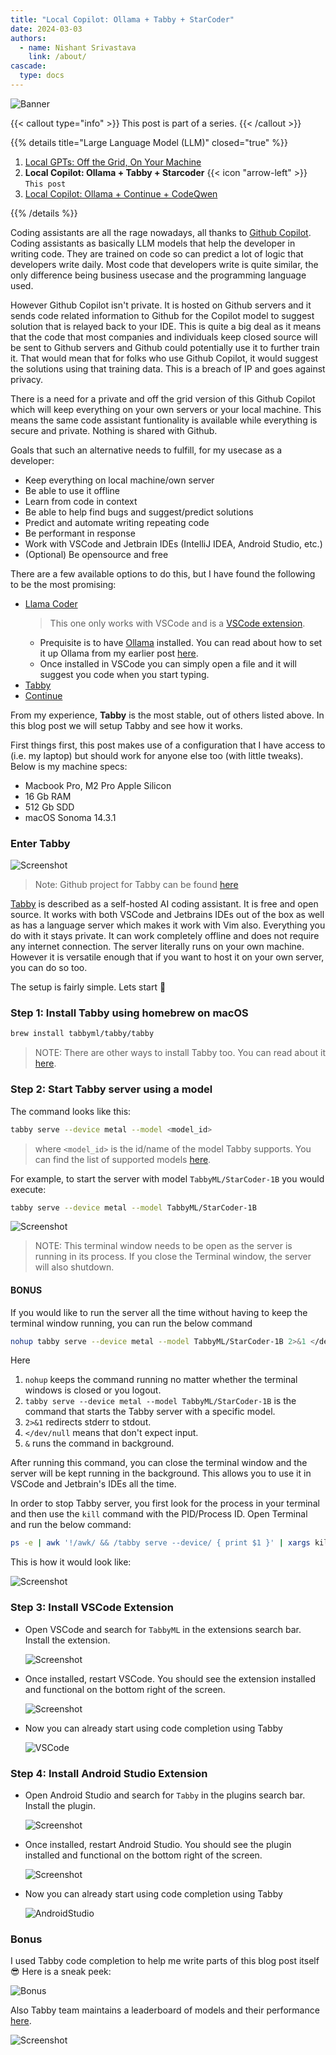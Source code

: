 ```yaml
---
title: "Local Copilot: Ollama + Tabby + StarCoder"
date: 2024-03-03
authors:
  - name: Nishant Srivastava
    link: /about/
cascade:
  type: docs
---
```


![Banner](img/local-copilot-your-own-off-the-grid-and-local-code-assistant/banner.png)

<!--more-->

{{< callout type="info" >}}
This post is part of a series.
{{< /callout >}}

{{% details title="Large Language Model (LLM)" closed="true" %}}

1. [Local GPTs: Off the Grid, On Your Machine](/posts/llm/local-gpts-off-the-grid-on-your-machine/)
2. **Local Copilot: Ollama + Tabby + Starcoder** {{< icon "arrow-left" >}} `This post`
3. [Local Copilot: Ollama + Continue + CodeQwen](/posts/llm/local-copilot-ollama-continue-codeqwen/)

{{% /details %}}

Coding assistants are all the rage nowadays, all thanks to [Github Copilot](https://github.com/features/copilot). Coding assistants as basically LLM models that help the developer in writing code. They are trained on code so can predict a lot of logic that developers write daily. Most code that developers write is quite similar, the only difference being business usecase and the programming language used.

However Github Copilot isn't private. It is hosted on Github servers and it sends code related information to Github for the Copilot model to suggest solution that is relayed back to your IDE. This is quite a big deal as it means that the code that most companies and individuals keep closed source will be sent to Github servers and Github could potentially use it to further train it. That would mean that for folks who use Github Copilot, it would suggest the solutions using that training data. This is a breach of IP and goes against privacy.

There is a need for a private and off the grid version of this Github Copilot which will keep everything on your own servers or your local machine. This means the same code assistant funtionality is available while everything is secure and private. Nothing is shared with Github.

Goals that such an alternative needs to fulfill, for my usecase as a developer:

- Keep everything on local machine/own server
- Be able to use it offline
- Learn from code in context
- Be able to help find bugs and suggest/predict solutions
- Predict and automate writing repeating code
- Be performant in response
- Work with VSCode and Jetbrain IDEs (IntelliJ IDEA, Android Studio, etc.)
- (Optional) Be opensource and free

There are a few available options to do this, but I have found the following to be the most promising:

- [Llama Coder](https://github.com/ex3ndr/llama-coder?tab=readme-ov-file#llama-coder)
  > This one only works with VSCode and is a [VSCode extension](https://marketplace.visualstudio.com/items?itemName=ex3ndr.llama-coder).
  - Prequisite is to have [Ollama](https://ollama.com/) installed. You can read about how to set it up Ollama from my earlier post [here](/posts/local-gpts-off-the-grid-on-your-machine/#oh-lama--setup-ollamahttpsollamaai).
  - Once installed in VSCode you can simply open a file and it will suggest you code when you start typing.
- [Tabby](https://tabby.tabbyml.com/)
- [Continue](https://continue.dev/)

From my experience, **Tabby** is the most stable, out of others listed above. In this blog post we will setup Tabby and see how it works.

First things first, this post makes use of a configuration that I have access to (i.e. my laptop) but should work for anyone else too (with little tweaks). Below is my machine specs:

- Macbook Pro, M2 Pro Apple Silicon
- 16 Gb RAM
- 512 Gb SDD
- macOS Sonoma 14.3.1

### Enter Tabby

![Screenshot](img/local-copilot-your-own-off-the-grid-and-local-code-assistant/sc_1.png)

> Note: Github project for Tabby can be found [here](https://github.com/TabbyML/tabby)

[Tabby](https://tabby.tabbyml.com/) is described as a self-hosted AI coding assistant. It is free and open source. It works with both VSCode and Jetbrains IDEs out of the box as well as has a language server which makes it work with Vim also. Everything you do with it stays private. It can work completely offline and does not require any internet connection. The server literally runs on your own machine. However it is versatile enough that if you want to host it on your own server, you can do so too.

The setup is fairly simple. Lets start 🚀

### Step 1: Install Tabby using homebrew on macOS

```sh
brew install tabbyml/tabby/tabby
```

> NOTE: There are other ways to install Tabby too. You can read about it [here](https://tabby.tabbyml.com/docs/installation/).

### Step 2: Start Tabby server using a model

The command looks like this:

```sh
tabby serve --device metal --model <model_id>
```

> where `<model_id>` is the id/name of the model Tabby supports. You can find the list of supported models [here](https://tabby.tabbyml.com/docs/models/).

For example, to start the server with model `TabbyML/StarCoder-1B` you would execute:

```sh
tabby serve --device metal --model TabbyML/StarCoder-1B
```

![Screenshot](img/local-copilot-your-own-off-the-grid-and-local-code-assistant/sc_2.png)

> NOTE: This terminal window needs to be open as the server is running in its process. If you close the Terminal window, the server will also shutdown.

#### **BONUS**

If you would like to run the server all the time without having to keep the terminal window running, you can run the below command

```sh
nohup tabby serve --device metal --model TabbyML/StarCoder-1B 2>&1 </dev/null &
```

Here

1. `nohup` keeps the command running no matter whether the terminal windows is closed or you logout.
2. `tabby serve --device metal --model TabbyML/StarCoder-1B` is the command that starts the Tabby server with a specific model.
3. `2>&1` redirects stderr to stdout.
4. `</dev/null` means that don't expect input.
5. `&` runs the command in background.

After running this command, you can close the terminal window and the server will be kept running in the background. This allows you to use it in VSCode and Jetbrain's IDEs all the time.

In order to stop Tabby server, you first look for the process in your terminal and then use the `kill` command with the PID/Process ID. Open Terminal and run the below command:

```sh
ps -e | awk '!/awk/ && /tabby serve --device/ { print $1 }' | xargs kill
```

This is how it would look like:

![Screenshot](img/local-copilot-your-own-off-the-grid-and-local-code-assistant/sc_8.png)

### Step 3: Install VSCode Extension

- Open VSCode and search for `TabbyML` in the extensions search bar. Install the extension.

  ![Screenshot](img/local-copilot-your-own-off-the-grid-and-local-code-assistant/sc_3.png)

- Once installed, restart VSCode. You should see the extension installed and functional on the bottom right of the screen.

  ![Screenshot](img/local-copilot-your-own-off-the-grid-and-local-code-assistant/sc_4.png)

- Now you can already start using code completion using Tabby

  ![VSCode](img/local-copilot-your-own-off-the-grid-and-local-code-assistant/vscode.gif)

### Step 4: Install Android Studio Extension

- Open Android Studio and search for `Tabby` in the plugins search bar. Install the plugin.

  ![Screenshot](img/local-copilot-your-own-off-the-grid-and-local-code-assistant/sc_5.png)

- Once installed, restart Android Studio. You should see the plugin installed and functional on the bottom right of the screen.

  ![Screenshot](img/local-copilot-your-own-off-the-grid-and-local-code-assistant/sc_6.png)

- Now you can already start using code completion using Tabby

  ![AndroidStudio](img/local-copilot-your-own-off-the-grid-and-local-code-assistant/androidstudio.gif)

### Bonus

I used Tabby code completion to help me write parts of this blog post itself 😎 Here is a sneak peek:

![Bonus](img/local-copilot-your-own-off-the-grid-and-local-code-assistant/bonus.gif)

Also Tabby team maintains a leaderboard of models and their performance [here](https://leaderboard.tabbyml.com/).

![Screenshot](img/local-copilot-your-own-off-the-grid-and-local-code-assistant/sc_7.png)

